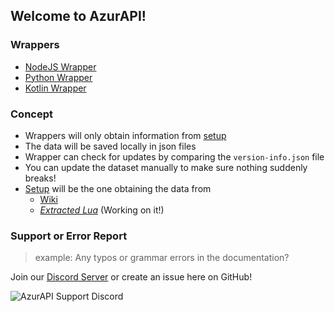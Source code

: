 ## Welcome to AzurAPI!

### Wrappers

- [NodeJS Wrapper](https://www.npmjs.com/package/@azurapi/azurapi)
- [Python Wrapper](https://github.com/AzurAPI/azurapi-py)
- [Kotlin Wrapper](https://github.com/AzurAPI/AzurApi-Kotlin)

### Concept

- Wrappers will only obtain information from [setup](https://github.com/AzurAPI/azurapi-js-setup)
- The data will be saved locally in json files
- Wrapper can check for updates by comparing the `version-info.json` file
- You can update the dataset manually to make sure nothing suddenly breaks!
- [Setup](https://github.com/AzurAPI/azurapi-js-setup) will be the one obtaining the data from
  - [Wiki](https://azurlane.koumakan.jp)
  - _[Extracted Lua](https://github.com/nobbyfix/AzurLaneSource)_ (Working on it!)

### Support or Error Report

> example: Any typos or grammar errors in the documentation?

Join our [Discord Server](http://discord.gg/aAEdys8) or create an issue here on GitHub!<br>

![AzurAPI Support Discord](https://discordapp.com/api/guilds/648206344729526272/widget.png?style=banner2)
